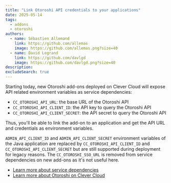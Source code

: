 ```yaml
---
title: "Link Otoroshi API credentials to your applications"
date: 2025-05-14
tags:
  - addons
  - otoroshi
authors:
  - name: Sébastien Allemand
    link: https://github.com/allemas
    image: https://github.com/allemas.png?size=40
  - name: David Legrand
    link: https://github.com/davlgd
    image: https://github.com/davlgd.png?size=40
description:
excludeSearch: true
---
```


Starting today, new Otoroshi add-ons deployed on Clever Cloud will expose API related environment variables as service dependencies:

- `CC_OTOROSHI_API_URL`: the base URL of the Otoroshi API
- `CC_OTOROSHI_API_CLIENT_ID`: the API key to query the Otoroshi API
- `CC_OTOROSHI_API_CLIENT_SECRET`: the API secret to query the Otoroshi API

Thus, you'll be able to link the add-on to an application and get the API URL and credentials as environment variables.

`ADMIN_API_CLIENT_ID` and `ADMIN_API_CLIENT_SECRET` environment variables of the Java application are replaced by `CC_OTOROSHI_API_CLIENT_ID` and `CC_OTOROSHI_API_CLIENT_SECRET` but are still supported during deployment for legacy reasons. The `CC_OTOROSHI_SSO_URL` is removed from service dependencies on new add-ons as it's not useful here.

- [Learn more about service dependencies](/developers/doc/administrate/service-dependencies/)
- [Learn more about Otoroshi on Clever Cloud](/developers/doc/addons/otoroshi/)
